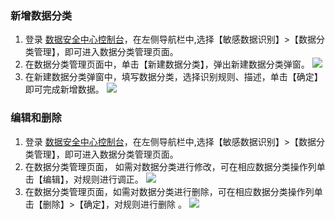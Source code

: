 
### 新增数据分类
1. 登录 [数据安全中心控制台](https://console.cloud.tencent.com/dsgc/overview)，在左侧导航栏中,选择【敏感数据识别】>【数据分类管理】，即可进入数据分类管理页面。
2. 在数据分类管理页面中，单击【新建数据分类】，弹出新建数据分类弹窗。
![](https://main.qcloudimg.com/raw/a06c3865c2741644a5498ed0e9ef7bb0.png)
3. 在新建数据分类弹窗中，填写数据分类，选择识别规则、描述，单击【确定】即可完成新增数据。
![](https://main.qcloudimg.com/raw/afd5495f5e8ed2c410ebdbd5c45e1bfb.png)
 
### 编辑和删除
1. 登录 [数据安全中心控制台](https://console.cloud.tencent.com/dsgc/overview)，在左侧导航栏中,选择【敏感数据识别】>【数据分类管理】，即可进入数据分类管理页面。
2. 在数据分类管理页面， 如需对数据分类进行修改，可在相应数据分类操作列单击【编辑】，对规则进行调正。
![](https://main.qcloudimg.com/raw/9510088c9fca59699c35a92bfa40bc14.png)
3. 在数据分类管理页面，如需对数据分类进行删除，可在相应数据分类操作列单击【删除】>【确定】，对规则进行删除 。
![](https://main.qcloudimg.com/raw/9560250708b36b93397287bb3e9c8687.png)
 


